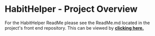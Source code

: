 # HabitHelper - Project Overview

For the HabitHelper ReadMe please see the ReadMe.md located in the project's front end repository. This can be viewed by [**clicking here.**](https://github.com/AdamGCodes/habithelper-frontend/blob/main/README.md)